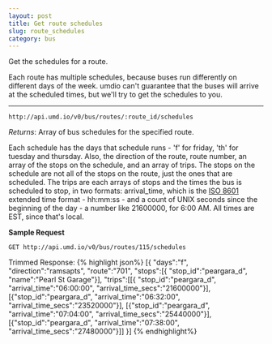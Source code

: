 ```yaml
---
layout: post
title: Get route schedules
slug: route_schedules
category: bus
---
```


Get the schedules for a route. 

Each route has multiple schedules, because buses run differently on different days of the week. umdio can't guarantee that the buses will arrive at the scheduled times, but we'll try to get the schedules to you.

----

`http://api.umd.io/v0/bus/routes/:route_id/schedules`

*Returns*: Array of bus schedules for the specified route. 

Each schedule has the days that schedule runs - 'f' for friday, 'th' for tuesday and thursday. Also, the direction of the route, route number, an array of the stops on the schedule, and an array of trips. The stops on the schedule are not all of the stops on the route, just the ones that are scheduled. The trips are each arrays of stops and the times the bus is scheduled to stop, in two formats: arrival_time, which is the [ISO 8601](http://en.wikipedia.org/wiki/ISO_8601) extended time format - hh:mm:ss - and a count of UNIX seconds since the beginning of the day - a number like 21600000, for 6:00 AM. All times are EST, since that's local. 

<!-- EXAMPLE -->
**Sample Request**

`GET http://api.umd.io/v0/bus/routes/115/schedules`

Trimmed Response:
{% highlight json%}
[{
  "days":"f",
  "direction":"ramsapts",
  "route":"701",
  "stops":[{
    "stop_id":"peargara_d",
    "name":"Pearl St Garage"}],
  "trips":[[{
    "stop_id":"peargara_d",
    "arrival_time":"06:00:00",
    "arrival_time_secs":"21600000"}],
    [{"stop_id":"peargara_d",
    "arrival_time":"06:32:00",
    "arrival_time_secs":"23520000"}],
    [{"stop_id":"peargara_d",
    "arrival_time":"07:04:00",
    "arrival_time_secs":"25440000"}],
    [{"stop_id":"peargara_d",
    "arrival_time":"07:38:00",
    "arrival_time_secs":"27480000"}]]
}]
{% endhighlight%}

<!-- END -->